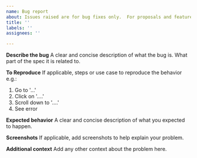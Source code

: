 ```yaml
---
name: Bug report
about: Issues raised are for bug fixes only.  For proposals and feature requests please see README
title: ''
labels: ''
assignees: ''

---
```


**Describe the bug**
A clear and concise description of what the bug is.  What part of the spec it is related to.

**To Reproduce**
If applicable, steps or use case to reproduce the behavior e.g.:
1. Go to '...'
2. Click on '....'
3. Scroll down to '....'
4. See error

**Expected behavior**
A clear and concise description of what you expected to happen.

**Screenshots**
If applicable, add screenshots to help explain your problem.

**Additional context**
Add any other context about the problem here.
